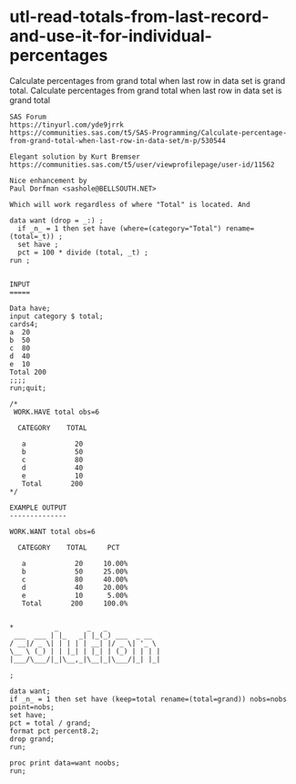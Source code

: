 # utl-read-totals-from-last-record-and-use-it-for-individual-percentages
Calculate percentages from grand total when last row in data set is grand total.
    Calculate percentages from grand total when last row in data set is grand total                                                   
                                                                                                                                      
    SAS Forum                                                                                                                         
    https://tinyurl.com/yde9jrrk                                                                                                      
    https://communities.sas.com/t5/SAS-Programming/Calculate-percentage-from-grand-total-when-last-row-in-data-set/m-p/530544         
                                                                                                                                      
    Elegant solution by Kurt Bremser                                                                                                  
    https://communities.sas.com/t5/user/viewprofilepage/user-id/11562                                                                 
      
    Nice enhancement by                                                        
    Paul Dorfman <sashole@BELLSOUTH.NET>                                       
                                                                               
    Which will work regardless of where "Total" is located. And                
                                                                               
    data want (drop = _:) ;                                                    
      if _n_ = 1 then set have (where=(category="Total") rename=(total=_t)) ;  
      set have ;                                                               
      pct = 100 * divide (total, _t) ;                                         
    run ;     
                                                                            
                                                                                                                                                                                                                                  
    INPUT                                                                                                                             
    =====                                                                                                                             
                                                                                                                                      
    Data have;                                                                                                                        
    input category $ total;                                                                                                           
    cards4;                                                                                                                           
    a  20                                                                                                                             
    b  50                                                                                                                             
    c  80                                                                                                                             
    d  40                                                                                                                             
    e  10                                                                                                                             
    Total 200                                                                                                                         
    ;;;;                                                                                                                              
    run;quit;                                                                                                                         
                                                                                                                                      
    /*                                                                                                                                
     WORK.HAVE total obs=6                                                                                                            
                                                                                                                                      
      CATEGORY    TOTAL                                                                                                               
                                                                                                                                      
       a            20                                                                                                                
       b            50                                                                                                                
       c            80                                                                                                                
       d            40                                                                                                                
       e            10                                                                                                                
       Total       200                                                                                                                
    */                                                                                                                                
                                                                                                                                      
    EXAMPLE OUTPUT                                                                                                                    
    --------------                                                                                                                    
                                                                                                                                      
    WORK.WANT total obs=6                                                                                                             
                                                                                                                                      
      CATEGORY    TOTAL     PCT                                                                                                       
                                                                                                                                      
       a            20     10.00%                                                                                                     
       b            50     25.00%                                                                                                     
       c            80     40.00%                                                                                                     
       d            40     20.00%                                                                                                     
       e            10      5.00%                                                                                                     
       Total       200     100.0%                                                                                                     
                                                                                                                                      
                                                                                                                                      
    *          _       _   _                                                                                                          
     ___  ___ | |_   _| |_(_) ___  _ __                                                                                               
    / __|/ _ \| | | | | __| |/ _ \| '_ \                                                                                              
    \__ \ (_) | | |_| | |_| | (_) | | | |                                                                                             
    |___/\___/|_|\__,_|\__|_|\___/|_| |_|                                                                                             
                                                                                                                                      
    ;                                                                                                                                 
                                                                                                                                      
    data want;                                                                                                                        
    if _n_ = 1 then set have (keep=total rename=(total=grand)) nobs=nobs point=nobs;                                                  
    set have;                                                                                                                         
    pct = total / grand;                                                                                                              
    format pct percent8.2;                                                                                                            
    drop grand;                                                                                                                       
    run;                                                                                                                              
                                                                                                                                      
    proc print data=want noobs;                                                                                                       
    run;                                                                                                                              
                                                                                                                                      
